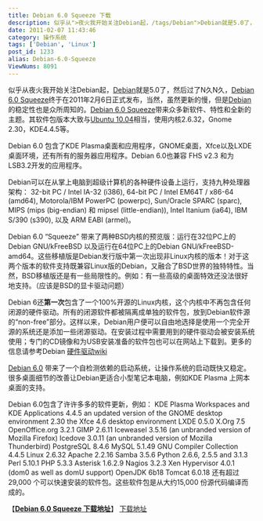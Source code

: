 ```yaml
---
title: Debian 6.0 Squeeze 下载
description: 似乎从">夜火我开始关注Debian起，/tags/Debian">Debian就是5.0了，然后过了N久N久，post/Debian-6.0-Squeeze.html">Debian6.0Squeeze终于在2011年2月6日正式发布，当然，虽然更新的慢，但是/tags/Debian">Debian的稳定性也是众所周知的。post/Debian-6.0-Squeeze.html">Debian6.0Squeeze带来众多新软件、特性和全新的主题。其软件包版本大致与post/Ubuntu-10.04-LTS-Final.html">Ubuntu10.04相当，使用内核2.6.32，Gnome2.30，KDE4.4.5等。 Debian6.0包含了KDEPlasma桌面和应用程序，GNOME桌面，Xfce以及LXDE桌面环境，还有所有的服务器应用程序。Debian6.0也兼容FHSv2.3和为LSB3.2开发的应用程序。
date: 2011-02-07 11:43:46
category: 操作系统
tags: ['Debian', 'Linux']
post_id: 1233
alias: Debian-6.0-Squeeze
ViewNums: 8091
---
```


似乎从夜火我开始关注Debian起，[Debian](/tags/Debian)就是5.0了，然后过了N久N久，[Debian 6.0 Squeeze](/blog/debian-60-squeeze)终于在2011年2月6日正式发布，当然，虽然更新的慢，但是[Debian](/tags/Debian)的稳定性也是众所周知的。[Debian 6.0 Squeeze](/blog/debian-60-squeeze)带来众多新软件、特性和全新的主题。其软件包版本大致与[Ubuntu 10.04](/blog/ubuntu-1004-lts-final)相当，使用内核2.6.32，Gnome 2.30，KDE4.4.5等。

Debian 6.0 包含了KDE Plasma桌面和应用程序，GNOME桌面，Xfce以及LXDE桌面环境，还有所有的服务器应用程序。Debian 6.0也兼容 FHS v2.3 和为LSB3.2开发的应用程序。

Debian可以在从掌上电脑到超级计算机的各种硬件设备上运行，支持九种处理器架构： 32-bit PC / Intel IA-32 (i386), 64-bit PC / Intel EM64T / x86-64 (amd64), Motorola/IBM PowerPC (powerpc), Sun/Oracle SPARC (sparc), MIPS (mips (big-endian) 和 mipsel (little-endian)), Intel Itanium (ia64), IBM S/390 (s390), 以及 ARM EABI (armel)。

Debian 6.0 “Squeeze” 带来了两种BSD内核的预览版：运行在32位PC上的Debian GNU/kFreeBSD 以及运行在64位PC上的Debian GNU/kFreeBSD-amd64。这些移植版是Debian发行版中第一次出现非Linux内核的版本！对于这两个版本的软件支持既兼容Linux版的Debian，又融合了BSD世界的独特特性。当然，BSD移植版还是有一些局限性的。例如：有一些高级的桌面特效还没法很好地支持。（应该是BSD的显卡驱动问题）

Debian 6还**第一次**包含了一个100%开源的Linux内核，这个内核中不再包含任何闭源的硬件驱动。所有的闭源软件都被隔离成单独的软件包，放到Debian软件源的“non-free”部分。这样以来，Debian用户便可以自由地选择是使用一个完全开源的系统还是添加一些闭源驱动。在安装过程中需要用到的硬件驱动会被安装系统使用；专门的CD镜像和为USB安装准备的软件包也可以在网站上下载到。更多的信息请参考Debian [硬件驱动wiki](http://wiki.debian.org/Firmware)

[Debian 6.0](/blog/debian-60-squeeze) 带来了一个自检测依赖的启动系统，让操作系统的启动既快又稳定。很多桌面细节的改善让Debian更适合小型笔记本电脑，例如KDE Plasma 上网本桌面的支持。

Debian 6.0包含了许许多多的软件更新，例如：
KDE Plasma Workspaces and KDE Applications 4.4.5
an updated version of the GNOME desktop environment 2.30
the Xfce 4.6 desktop environment
LXDE 0.5.0
X.Org 7.5
OpenOffice.org 3.2.1
GIMP 2.6.11
Iceweasel 3.5.16 (an unbranded version of Mozilla Firefox)
Icedove 3.0.11 (an unbranded version of Mozilla Thunderbird)
PostgreSQL 8.4.6
MySQL 5.1.49
GNU Compiler Collection 4.4.5
Linux 2.6.32
Apache 2.2.16
Samba 3.5.6
Python 2.6.6, 2.5.5 and 3.1.3
Perl 5.10.1
PHP 5.3.3
Asterisk 1.6.2.9
Nagios 3.2.3
Xen Hypervisor 4.0.1 (dom0 as well as domU support)
OpenJDK 6b18
Tomcat 6.0.18
还有超过 29,000 个可以快速安装的软件包。这些软件包是从大约15,000 份源代码编译而成的。

【[**Debian 6.0 Squeeze 下载地址**](/blog/debian-60-squeeze)】
[下载地址](http://www.debian.org/distrib/)

